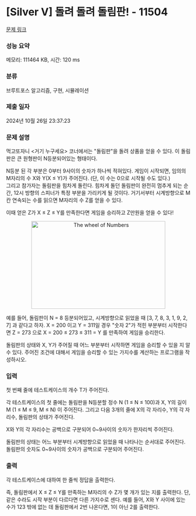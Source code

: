 # [Silver V] 돌려 돌려 돌림판! - 11504 

[문제 링크](https://www.acmicpc.net/problem/11504) 

### 성능 요약

메모리: 111464 KB, 시간: 120 ms

### 분류

브루트포스 알고리즘, 구현, 시뮬레이션

### 제출 일자

2024년 10월 26일 23:37:23

### 문제 설명

<p>먹고또자니 <거기 누구세요> 코너에서는 "돌림판"을 돌려 상품을 얻을 수 있다. 이 돌림판은 큰 원형판이 N등분되어있는 형태이다.</p>

<p>N등분 된 각 부분은 0부터 9사이의 숫자가 하나씩 적혀있다. 게임이 시작되면, 임의의 M자리의 수 X와 Y(X ≤ Y)가 주어진다. (단, 이 수는 0으로 시작될 수도 있다.)<br>
그리고 참가자는 돌림판을 힘차게 돌린다. 힘차게 돌던 돌림판이 완전히 멈추게 되는 순간, 12시 방향의 스피너가 특정 부분을 가리키게 될 것이다. 거기서부터 시계방향으로 M칸 연속되는 수를 읽으면 M자리의 수 Z를 얻을 수 있다.</p>

<p>이때 얻은 Z가 X ≤ Z ≤ Y를 만족한다면 게임을 승리하고 Z만원을 얻을 수 있다!</p>

<p style="text-align:center"><img alt="The wheel of Numbers" src="https://onlinejudgeimages.s3-ap-northeast-1.amazonaws.com/problem/11504/1.png" style="height:240px; width:366px" title="The wheel of Numbers"></p>

<p>예를 들어, 돌림판이 N = 8 등분되어있고, 시계방향으로 읽었을 때 [3, 7, 8, 3, 1, 9, 2, 7] 과 같다고 하자. X = 200 이고 Y = 311일 경우 "숫자 2"가 적힌 부분부터 시작한다면 Z = 273 으로 X = 200 ≤ 273 ≤ 311 = Y 를 만족하여 게임을 승리한다.</p>

<p>돌림판의 상태와 X, Y가 주어질 때 어느 부분부터 시작하면 게임을 승리할 수 있을 지 알 수 있다. 주어진 조건에 대해서 게임을 승리할 수 있는 가지수를 계산하는 프로그램을 작성하시오.</p>

### 입력 

 <p>첫 번째 줄에 테스트케이스의 개수 T가 주어진다.</p>

<p>각 테스트케이스의 첫 줄에는 돌림판을 N등분할 정수 N (1 ≤ N ≤ 100)과 X, Y의 길이 M (1 ≤ M ≤ 9, M ≤ N) 이 주어진다. 그리고 다음 3개의 줄에 X의 각 자리수, Y의 각 자리수, 돌림판의 상태가 주어진다.</p>

<p>X와 Y의 각 자리수는 공백으로 구분되어 0~9사이의 숫자가 한자리씩 주어진다.</p>

<p>돌림판의 상태는 어느 부분부터 시계방향으로 읽었을 때 나타나는 순서대로 주어진다. 돌림판의 숫자도 0~9사이의 숫자가 공백으로 구분되어 주어진다.</p>

### 출력 

 <p>각 테스트케이스에 대하여 한 줄씩 정답을 출력한다.</p>

<p>즉, 돌림판에서 X ≤ Z ≤ Y를 만족하는 M자리의 수 Z가 몇 개가 있는 지를 출력한다. 단, 같은 수라도 시작 부분이 다르다면 다른 가지수로 센다. 예를 들어, X와 Y 사이에 있는 수가 123 밖에 없는 데 돌림판에서 2번 나온다면, 1이 아닌 2를 출력한다.</p>

